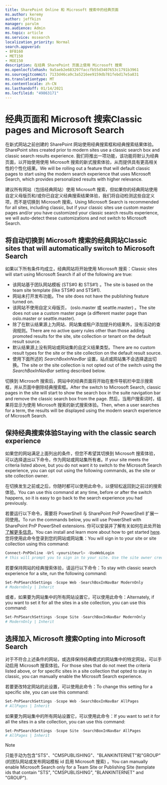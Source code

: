 ```yaml
---
title: SharePoint Online 和 Microsoft 搜索中的经典页面
ms.author: keremy
author: jeffkizn
manager: parulm
ms.audience: Admin
ms.topic: article
ms.service: mssearch
localization_priority: Normal
search.appverid:
- BFB160
- MET150
- MOE150
description: 在经典 SharePoint 页面上使用 Microsoft 搜索
ms.openlocfilehash: 9a5aeb2e683297faccfb55d3407653c1791b3961
ms.sourcegitcommit: 7133d46ca9c3a5216ee9159db781febd17e5a831
ms.translationtype: MT
ms.contentlocale: zh-CN
ms.lasthandoff: 01/14/2021
ms.locfileid: "49863171"
---
```

# <a name="classic-pages-and-microsoft-search"></a><span data-ttu-id="1cfd9-103">经典页面和 Microsoft 搜索</span><span class="sxs-lookup"><span data-stu-id="1cfd9-103">Classic pages and Microsoft Search</span></span>

<span data-ttu-id="1cfd9-104">在新式网站之前创建的 SharePoint 网站使用经典搜索框和经典搜索结果体验。</span><span class="sxs-lookup"><span data-stu-id="1cfd9-104">SharePoint sites created prior to modern sites use a classic search box and classic search results experience.</span></span> <span data-ttu-id="1cfd9-105">我们将推出一项功能，该功能将默认为经典页面，以开始使用使用 Microsoft 搜索的新式搜索体验，从而提供具有更高相关性的个性化结果。</span><span class="sxs-lookup"><span data-stu-id="1cfd9-105">We will be rolling out a feature that will default classic pages to start using the modern search experience that uses Microsoft Search, which provides personalized results with higher relevance.</span></span>

<span data-ttu-id="1cfd9-106">建议所有网站（包括经典网站）使用 Microsoft 搜索，但如果你的经典网站使用自定义母版页和/或你已自定义经典搜索结果体验，我们将自动检测这些自定义项，而不是切换到 Microsoft 搜索。</span><span class="sxs-lookup"><span data-stu-id="1cfd9-106">Using Microsoft Search is recommended for all sites, including classic, but if your classic sites use custom master pages and/or you have customized your classic search results experience, we will auto-detect these customizations and not switch to Microsoft Search.</span></span>

## <a name="classic-sites-that-will-automatically-switch-to-microsoft-search"></a><span data-ttu-id="1cfd9-107">将自动切换到 Microsoft 搜索的经典网站</span><span class="sxs-lookup"><span data-stu-id="1cfd9-107">Classic sites that will automatically switch to Microsoft Search</span></span>

<span data-ttu-id="1cfd9-108">如果以下所有条件均成立，经典网站将开始使用 Microsoft 搜索：</span><span class="sxs-lookup"><span data-stu-id="1cfd9-108">Classic sites will start using Microsoft Search if all of the following are true:</span></span>

* <span data-ttu-id="1cfd9-109">该网站基于团队网站模板 (STS#0 和 STS#1) 。</span><span class="sxs-lookup"><span data-stu-id="1cfd9-109">The site is based on the team site template (like STS#0 and STS#1).</span></span>
* <span data-ttu-id="1cfd9-110">网站未打开发布功能。</span><span class="sxs-lookup"><span data-stu-id="1cfd9-110">The site does not have the publishing feature turned on.</span></span>
* <span data-ttu-id="1cfd9-111">该网站不使用自定义母版页， (oslo.master 或 seattle.master) 。</span><span class="sxs-lookup"><span data-stu-id="1cfd9-111">The site does not use a custom master page (a different master page than oslo.master or seattle.master).</span></span>
* <span data-ttu-id="1cfd9-112">除了在默认结果源上为网站、网站集或租户添加提升的结果外，没有活动的查询规则。</span><span class="sxs-lookup"><span data-stu-id="1cfd9-112">There are no active query rules other than those adding promoted results for the site, site collection or tenant on the default result source.</span></span>
* <span data-ttu-id="1cfd9-113">默认结果源上没有网站或网站集的自定义结果类型。</span><span class="sxs-lookup"><span data-stu-id="1cfd9-113">There are no custom result types for the site or the site collection on the default result source.</span></span>
* <span data-ttu-id="1cfd9-114">使用下面所述的 *SearchBoxInNavBar* 设置，站点或网站集不会选择退出切换。</span><span class="sxs-lookup"><span data-stu-id="1cfd9-114">The site or the site collection is not opted out of the switch using the *SearchBoxInNavBar* setting described below.</span></span>

<span data-ttu-id="1cfd9-115">切换到 Microsoft 搜索后，网站中的经典页面将开始在套件导航栏中显示搜索框，并从页面中删除经典搜索框。</span><span class="sxs-lookup"><span data-stu-id="1cfd9-115">After the switch to Microsoft Search, classic pages in the site will start to show the search box in the suite navigation bar and remove the classic search box from the page.</span></span> <span data-ttu-id="1cfd9-116">然后，当用户搜索词时，结果将显示为使用 Microsoft 搜索的新式搜索体验。</span><span class="sxs-lookup"><span data-stu-id="1cfd9-116">Then, when a user searches for a term, the results will be displayed using the modern search experience of Microsoft Search.</span></span>

## <a name="staying-with-the-classic-search-experience"></a><span data-ttu-id="1cfd9-117">保持经典搜索体验</span><span class="sxs-lookup"><span data-stu-id="1cfd9-117">Staying with the classic search experience</span></span>

<span data-ttu-id="1cfd9-118">如果您的网站满足上面列出的条件，但您不希望其切换到 Microsoft 搜索体验，可以选择退出以下命令，作为网站或网站集所有者。</span><span class="sxs-lookup"><span data-stu-id="1cfd9-118">If your site meets the criteria listed above, but you do not want it to switch to the Microsoft Search experience, you can opt out using the following commands, as the site or site collection owner.</span></span>

<span data-ttu-id="1cfd9-119">在切换发生之前或之后，你随时都可以使用此命令，以便轻松返回到之前过的搜索体验。</span><span class="sxs-lookup"><span data-stu-id="1cfd9-119">You can use this command at any time, before or after the switch happens, so it is easy to go back to the search experience you had previously.</span></span>

<span data-ttu-id="1cfd9-120">若要运行以下命令，需要将 PowerShell 与 SharePoint PnP PowerShell 扩展一同使用。</span><span class="sxs-lookup"><span data-stu-id="1cfd9-120">To run the commands below, you will use PowerShell with SharePoint PnP PowerShell extensions.</span></span> <span data-ttu-id="1cfd9-121">你可以安装并了解有关如何在此处开始 [了解更多信息](https://docs.microsoft.com/powershell/sharepoint/sharepoint-pnp/sharepoint-pnp-cmdlets?view=sharepoint-ps)。</span><span class="sxs-lookup"><span data-stu-id="1cfd9-121">You can install and learn more about how to get started [here](https://docs.microsoft.com/powershell/sharepoint/sharepoint-pnp/sharepoint-pnp-cmdlets?view=sharepoint-ps).</span></span> <span data-ttu-id="1cfd9-122">您将使用此命令登录到您的网站或网站集：</span><span class="sxs-lookup"><span data-stu-id="1cfd9-122">You will sign in to your site or site collection using this command:</span></span>

```powershell
Connect-PnPOnline -Url <yoursiteurl> -UseWebLogin
# this will prompt you to sign in to your site. Use the site owner credentials.
```

<span data-ttu-id="1cfd9-123">若要保持网站的经典搜索体验，请运行以下命令：</span><span class="sxs-lookup"><span data-stu-id="1cfd9-123">To stay with classic search experience for a site, run the following command:</span></span>

```powershell
Set-PnPSearchSettings -Scope Web -SearchBoxInNavBar ModernOnly
# ModernOnly | Inherit
```

<span data-ttu-id="1cfd9-124">或者，如果要为网站集中的所有网站设置它，可以使用此命令：</span><span class="sxs-lookup"><span data-stu-id="1cfd9-124">Alternately, if you want to set it for all the sites in a site collection, you can use this command:</span></span>

```powershell
Set-PnPSearchSettings -Scope Site -SearchBoxInNavBar ModernOnly
# ModernOnly | Inherit
```

## <a name="opting-into-microsoft-search"></a><span data-ttu-id="1cfd9-125">选择加入 Microsoft 搜索</span><span class="sxs-lookup"><span data-stu-id="1cfd9-125">Opting into Microsoft Search</span></span>

<span data-ttu-id="1cfd9-126">对于不符合上述条件的网站，或选择保持经典模式的网站集中的特定网站，可以手动启用 Microsoft 搜索体验。</span><span class="sxs-lookup"><span data-stu-id="1cfd9-126">For those sites that do not meet the criteria listed above, or for specific sites in a site collection that opted to stay in classic, you can manually enable the Microsoft Search experience.</span></span>

<span data-ttu-id="1cfd9-127">若要更改特定网站的此设置，可以使用此命令：</span><span class="sxs-lookup"><span data-stu-id="1cfd9-127">To change this setting for a specific site, you can use this command:</span></span>

```powershell
Set-PnPSearchSettings -Scope Web -SearchBoxInNavBar AllPages
# AllPages | Inherit
```

<span data-ttu-id="1cfd9-128">如果要为网站集中的所有网站设置它，可以使用此命令：</span><span class="sxs-lookup"><span data-stu-id="1cfd9-128">If you want to set it for all the sites in a site collection, you can use this command:</span></span>

```powershell
Set-PnPSearchSettings -Scope Site -SearchBoxInNavBar AllPages
# AllPages | Inherit
```

> [!NOTE]
> <span data-ttu-id="1cfd9-129">只能手动为包含"STS"、"CMSPUBLISHING"、"BLANKINTERNET"和"GROUP" (的团队网站或发布网站模板 id 启用 Microsoft 搜索) 。</span><span class="sxs-lookup"><span data-stu-id="1cfd9-129">You can manually enable Microsoft Search only for a Team Site or Publishing Site (template ids that contain "STS", "CMSPUBLISHING", "BLANKINTERNET" and "GROUP").</span></span>
